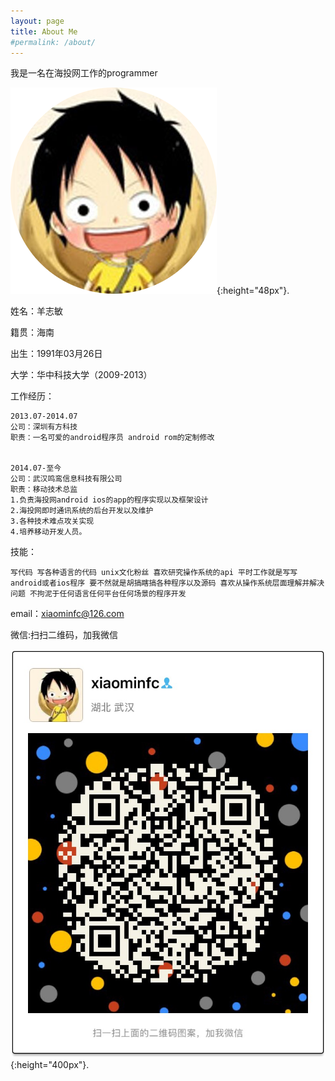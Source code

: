 ```yaml
---
layout: page
title: About Me
#permalink: /about/
---
```


我是一名在海投网工作的programmer

![image of me](/assets/img/user_icon.png){:height="48px"}.

姓名：羊志敏 

籍贯：海南

出生：1991年03月26日

大学：华中科技大学（2009-2013）

工作经历：
~~~~
2013.07-2014.07
公司：深圳有方科技
职责：一名可爱的android程序员 android rom的定制修改


2014.07-至今
公司：武汉鸣鸾信息科技有限公司
职责：移动技术总监
1.负责海投网android ios的app的程序实现以及框架设计
2.海投网即时通讯系统的后台开发以及维护
3.各种技术难点攻关实现
4.培养移动开发人员。

~~~~


技能：
~~~~
写代码 写各种语言的代码 unix文化粉丝 喜欢研究操作系统的api 平时工作就是写写android或者ios程序 要不然就是胡搞瞎搞各种程序以及源码 喜欢从操作系统层面理解并解决问题 不拘泥于任何语言任何平台任何场景的程序开发 

~~~~

email：[xiaominfc@126.com](mailto:xiaominfc@126.com)

微信:扫扫二维码，加我微信

![image of me](/assets/img/weixin_qr.JPG){:height="400px"}.
